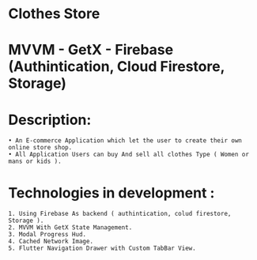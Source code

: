 ﻿# Clothes Store
# MVVM - GetX - Firebase (Authintication, Cloud Firestore, Storage)
# Description: 
    • An E-commerce Application which let the user to create their own online store shop.
    • All Application Users can buy And sell all clothes Type ( Women or mans or kids ).
# Technologies in development :
    1. Using Firebase As backend ( authintication, colud firestore, Storage ). 
    2. MVVM With GetX State Management.
    3. Modal Progress Hud.
    4. Cached Network Image.
    5. Flutter Navigation Drawer with Custom TabBar View.

